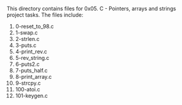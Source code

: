 This directory contains files for 0x05. C - Pointers, arrays and strings project tasks.
The files include:
1. 0-reset_to_98.c
2. 1-swap.c
3. 2-strlen.c
4. 3-puts.c
5. 4-print_rev.c
6. 5-rev_string.c
7. 6-puts2.c
8. 7-puts_half.c
9. 8-print_array.c
10. 9-strcpy.c
11. 100-atoi.c
12. 101-keygen.c
